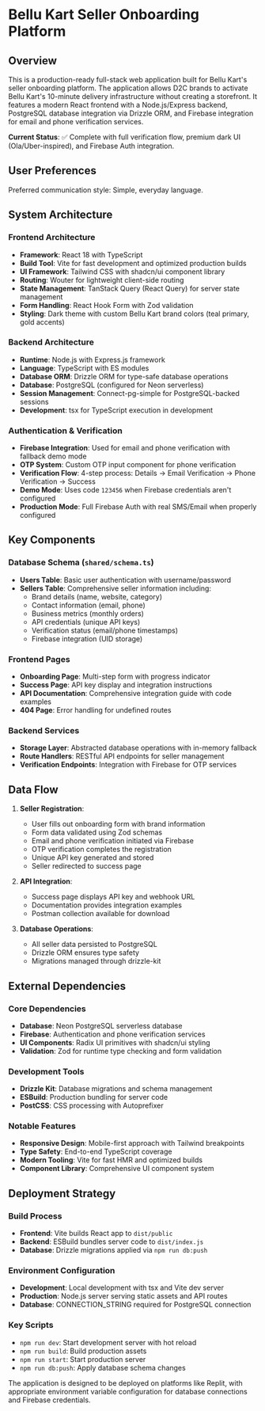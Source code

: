 # Bellu Kart Seller Onboarding Platform

## Overview

This is a production-ready full-stack web application built for Bellu Kart's seller onboarding platform. The application allows D2C brands to activate Bellu Kart's 10-minute delivery infrastructure without creating a storefront. It features a modern React frontend with a Node.js/Express backend, PostgreSQL database integration via Drizzle ORM, and Firebase integration for email and phone verification services.

**Current Status**: ✅ Complete with full verification flow, premium dark UI (Ola/Uber-inspired), and Firebase Auth integration.

## User Preferences

Preferred communication style: Simple, everyday language.

## System Architecture

### Frontend Architecture
- **Framework**: React 18 with TypeScript
- **Build Tool**: Vite for fast development and optimized production builds
- **UI Framework**: Tailwind CSS with shadcn/ui component library
- **Routing**: Wouter for lightweight client-side routing
- **State Management**: TanStack Query (React Query) for server state management
- **Form Handling**: React Hook Form with Zod validation
- **Styling**: Dark theme with custom Bellu Kart brand colors (teal primary, gold accents)

### Backend Architecture
- **Runtime**: Node.js with Express.js framework
- **Language**: TypeScript with ES modules
- **Database ORM**: Drizzle ORM for type-safe database operations
- **Database**: PostgreSQL (configured for Neon serverless)
- **Session Management**: Connect-pg-simple for PostgreSQL-backed sessions
- **Development**: tsx for TypeScript execution in development

### Authentication & Verification
- **Firebase Integration**: Used for email and phone verification with fallback demo mode
- **OTP System**: Custom OTP input component for phone verification
- **Verification Flow**: 4-step process: Details → Email Verification → Phone Verification → Success
- **Demo Mode**: Uses code `123456` when Firebase credentials aren't configured
- **Production Mode**: Full Firebase Auth with real SMS/Email when properly configured

## Key Components

### Database Schema (`shared/schema.ts`)
- **Users Table**: Basic user authentication with username/password
- **Sellers Table**: Comprehensive seller information including:
  - Brand details (name, website, category)
  - Contact information (email, phone)
  - Business metrics (monthly orders)
  - API credentials (unique API keys)
  - Verification status (email/phone timestamps)
  - Firebase integration (UID storage)

### Frontend Pages
- **Onboarding Page**: Multi-step form with progress indicator
- **Success Page**: API key display and integration instructions
- **API Documentation**: Comprehensive integration guide with code examples
- **404 Page**: Error handling for undefined routes

### Backend Services
- **Storage Layer**: Abstracted database operations with in-memory fallback
- **Route Handlers**: RESTful API endpoints for seller management
- **Verification Endpoints**: Integration with Firebase for OTP services

## Data Flow

1. **Seller Registration**:
   - User fills out onboarding form with brand information
   - Form data validated using Zod schemas
   - Email and phone verification initiated via Firebase
   - OTP verification completes the registration
   - Unique API key generated and stored
   - Seller redirected to success page

2. **API Integration**:
   - Success page displays API key and webhook URL
   - Documentation provides integration examples
   - Postman collection available for download

3. **Database Operations**:
   - All seller data persisted to PostgreSQL
   - Drizzle ORM ensures type safety
   - Migrations managed through drizzle-kit

## External Dependencies

### Core Dependencies
- **Database**: Neon PostgreSQL serverless database
- **Firebase**: Authentication and phone verification services
- **UI Components**: Radix UI primitives with shadcn/ui styling
- **Validation**: Zod for runtime type checking and form validation

### Development Tools
- **Drizzle Kit**: Database migrations and schema management
- **ESBuild**: Production bundling for server code
- **PostCSS**: CSS processing with Autoprefixer

### Notable Features
- **Responsive Design**: Mobile-first approach with Tailwind breakpoints
- **Type Safety**: End-to-end TypeScript coverage
- **Modern Tooling**: Vite for fast HMR and optimized builds
- **Component Library**: Comprehensive UI component system

## Deployment Strategy

### Build Process
- **Frontend**: Vite builds React app to `dist/public`
- **Backend**: ESBuild bundles server code to `dist/index.js`
- **Database**: Drizzle migrations applied via `npm run db:push`

### Environment Configuration
- **Development**: Local development with tsx and Vite dev server
- **Production**: Node.js server serving static assets and API routes
- **Database**: CONNECTION_STRING required for PostgreSQL connection

### Key Scripts
- `npm run dev`: Start development server with hot reload
- `npm run build`: Build production assets
- `npm run start`: Start production server
- `npm run db:push`: Apply database schema changes

The application is designed to be deployed on platforms like Replit, with appropriate environment variable configuration for database connections and Firebase credentials.